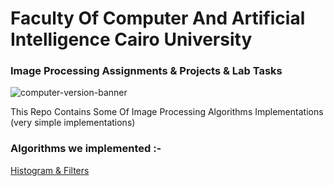 # Faculty Of Computer And Artificial Intelligence Cairo University
### Image Processing Assignments & Projects & Lab Tasks

![computer-version-banner](https://user-images.githubusercontent.com/62524855/141000703-c6901fe1-9e6e-4f36-a78a-71d44de65691.jpg)


This Repo Contains Some Of Image Processing Algorithms Implementations (very simple implementations)

### Algorithms we implemented :-
[Histogram & Filters](https://github.com/mmsaeed509/Image-Processing/tree/main/Assignment_1/ImageSpatialFiltersExperiment-1)

